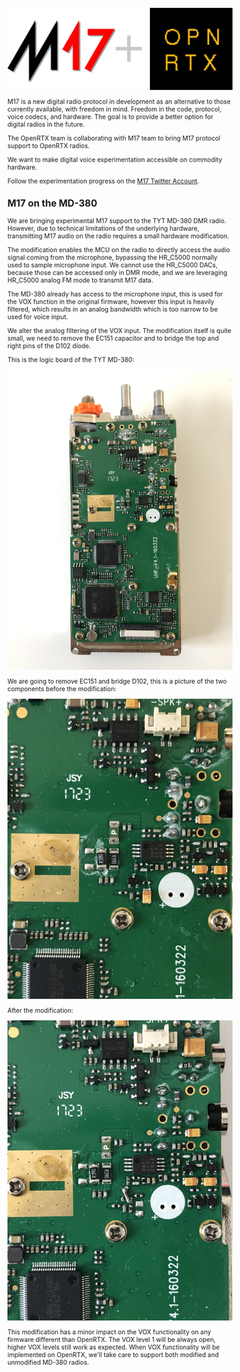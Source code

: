 [![M17 + OpenRTX Logo](_media/m17_openrtx_logo.svg)](https://m17project.org/)

M17 is a new digital radio protocol in development as an alternative to those currently available, with freedom in mind. Freedom in the code, protocol, voice codecs, and hardware. The goal is to provide a better option for digital radios in the future.

The OpenRTX team is collaborating with M17 team to bring M17 protocol support to OpenRTX radios.

We want to make digital voice experimentation accessible on commodity hardware.

Follow the experimentation progress on the [M17 Twitter Account](https://twitter.com/m17_project).

## M17 on the MD-380

We are bringing experimental M17 support to the TYT MD-380 DMR radio. However, due to technical limitations of the underlying hardware, transmitting M17 audio on the radio requires a small hardware modification.

The modification enables the MCU on the radio to directly access the audio signal coming from the microphone, bypassing the HR_C5000 normally used to sample microphone input.
We cannot use the HR_C5000 DACs, because those can be accessed only in DMR mode, and we are leveraging HR_C5000 analog FM mode to transmit M17 data.

The MD-380 already has access to the microphone input, this is used for the VOX function in the original firmware, however this input is heavily filtered, which results in an analog bandwidth which is too narrow to be used for voice input.

We alter the analog filtering of the VOX input. The modification itself is quite small, we need to remove the EC151 capacitor and to bridge the top and right pins of the D102 diode.

This is the logic board of the TYT MD-380:

![MD-380](_media/md380.jpg)

We are going to remove EC151 and bridge D102, this is a picture of the two components before the modification:

![MD-380](_media/md380_mod_before.jpg)

After the modification:

![MD-380](_media/md380_mod_after.jpg)

This modification has a minor impact on the VOX functionality on any firmware different than OpenRTX. The VOX level 1 will be always open, higher VOX levels still work as expected. When VOX functionality will be implemented on OpenRTX, we'll take care to support both modified and unmodified MD-380 radios.
